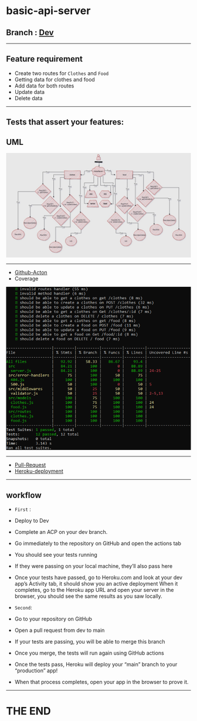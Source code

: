 # basic-api-server

## Branch : [Dev]()

---

## Feature requirement 

- Create two routes for `Clothes` and `Food`
- Getting data for clothes and food 
- Add data for both routes
- Update data 
- Delete data

---

## Tests that assert your features:

## UML 

![UML](imgs/Diagram1.jpg)

---

- [Github-Acton]()
- Coverage 

![coverage](imgs/covarege.png)


---

- [Pull-Request]()
- [Heroku-deployment]()

---

## workflow

- `First` : 

- Deploy to Dev
- Complete an ACP on your dev branch.
- Go immediately to the repository on GitHub and open the actions tab
- You should see your tests running
- If they were passing on your local machine, they’ll also pass here
- Once your tests have passed, go to Heroku.com and look at your dev app’s Activity tab, it should show you an active deployment
When it completes, go to the Heroku app URL and open your server in the browser, you should see the same results as you saw locally.


- `Second`:


- Go to your repository on GitHub
- Open a pull request from dev to main
- If your tests are passing, you will be able to merge this branch
- Once you merge, the tests will run again using GitHub actions
- Once the tests pass, Heroku will deploy your “main” branch to your “production” app!
- When that process completes, open your app in the browser to prove it.


---

# THE END

